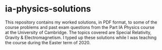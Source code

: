 # ia-physics-solutions

This repository contains my worked solutions, in PDF format, to some of the course problems and past exam questions from the Part IA Physics course at the University of Cambridge. The topics covered are Special Relativity, Gravity & Electromagnetism. I typed up these solutions while I was teaching the course during the Easter term of 2020.
